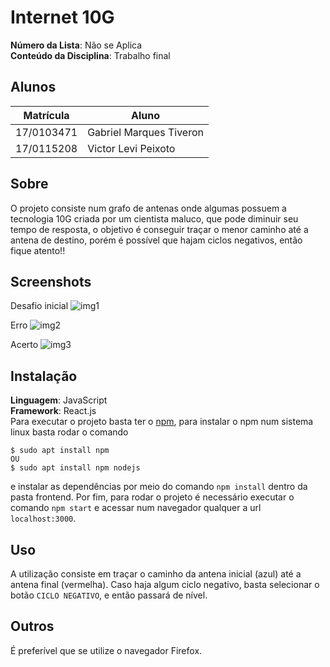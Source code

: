 # Internet 10G

**Número da Lista**: Não se Aplica<br>
**Conteúdo da Disciplina**: Trabalho final<br>

## Alunos
|Matrícula | Aluno |
| -- | -- |
| 17/0103471  |  Gabriel Marques Tiveron |
| 17/0115208  |  Victor Levi Peixoto |

## Sobre 
O projeto consiste num grafo de antenas onde algumas possuem a tecnologia 10G criada por um cientista maluco,
que pode diminuir seu tempo de resposta,
o objetivo é conseguir traçar o menor caminho até a antena de destino, porém é possível que hajam ciclos negativos,
então fique atento!!

## Screenshots

Desafio inicial
![img1](./Tutorial/ex1)

Erro
![img2](./Tutorial/ex2)

Acerto
![img3](./Tutorial/ex3)


## Instalação 
**Linguagem**: JavaScript<br>
**Framework**: React.js<br>
Para executar o projeto basta ter o [npm](https://www.npmjs.com/get-npm),
para instalar o npm num sistema linux basta rodar o comando 
```
$ sudo apt install npm
OU
$ sudo apt install npm nodejs
```
e instalar as dependências por meio do comando ```npm install``` dentro da pasta frontend.
Por fim, para rodar o projeto é necessário executar o comando ```npm start``` e acessar num
navegador qualquer a url ```localhost:3000```.

## Uso 
A utilização consiste em traçar o caminho da antena inicial (azul) até a antena final (vermelha). Caso haja algum ciclo negativo, basta selecionar o botão ```CICLO NEGATIVO```, e então passará de nível.

## Outros 
É preferível que se utilize o navegador Firefox.




